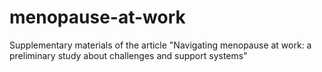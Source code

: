 # menopause-at-work
Supplementary materials of the article "Navigating menopause at work: a preliminary study about challenges and support systems"

